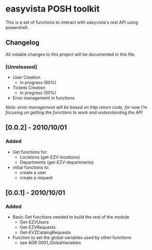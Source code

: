 # easyvista POSH toolkit
This is a set of functions to interact with easyvista's rest API using powershell.

## Changelog
All notable changes to this project will be documented in this file.

### [Unreleased]
- User Creation
    - In progress (60%)
- Tickets Creation
    - In progress (50%)
- Error management in functions

*Note: error management will be based on http return code, for now I'm focusing on getting the functions to work and understanding the API*

## [0.0.2] - 2010/10/01
### Added
- Get functions for:
    - Locations (get-EZV-locations)
    - Departments (get-EZV-departments)
- initial functions to:
    - create a user
    - create a request

## [0.0.1] - 2010/10/01
### Added
- Basic Get functions needed to build the rest of the module
    - Get-EZVUsers
    - Get-EZVRequests
    - Get-EVZCatalogRequests
- Function to set the global variables used by other functions
    - see ADR 0001_GlobalVariables
